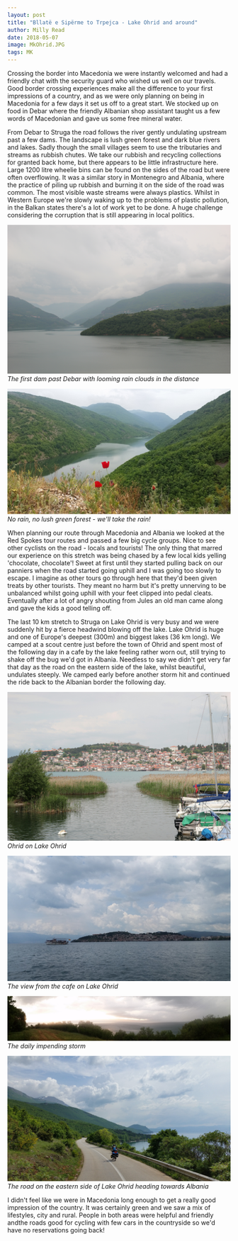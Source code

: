 ```yaml
---
layout: post
title: "Bllatë e Sipërme to Trpejca - Lake Ohrid and around"
author: Milly Read
date: 2018-05-07
image: MkOhrid.JPG
tags: MK  
---
```


Crossing the border into Macedonia we were instantly welcomed and had a friendly chat with the security guard who wished us well on our travels. Good border crossing experiences make all the difference to your first impressions of a country, and as we were only planning on being in Macedonia for a few days it set us off to a great start.  We stocked up on food in Debar where the friendly Albanian shop assistant taught us a few words of Macedonian and gave us some free mineral water.  

From Debar to Struga the road follows the river gently undulating upstream past a few dams. The landscape is lush green forest and dark blue rivers and lakes. Sadly though the small villages seem to use the tributaries and streams as rubbish chutes. We take our rubbish and recycling collections for granted back home, but there appears to be little infrastructure here. Large 1200 litre wheelie bins can be found on the sides of the road but were often overflowing. It was a similar story in Montenegro and Albania, where the practice of piling up rubbish and burning it on the side of the road was common. The most visible waste streams were always plastics. Whilst in Western Europe  we're slowly waking up to the problems of plastic pollution, in the Balkan states there's a lot of work yet to be done. A huge challenge considering the corruption that is still appearing in local politics. 

![MkRain](assets/img/MkRain.JPG) *The first dam past Debar with looming rain clouds in the distance*

![MkPoppy](assets/img/MkPoppy.jpg) *No rain, no lush green forest - we'll take the rain!*

When planning our route through Macedonia and Albania we looked at the Red Spokes tour routes and passed a few big cycle groups. Nice to see other cyclists on the road - locals and tourists! The only thing that marred our experience on this stretch was being chased by a few local kids yelling 'chocolate, chocolate'! Sweet at first until they started pulling back on our panniers when the road started going uphill and I was going too slowly to escape. I imagine as other tours go through here that they'd been given treats by other tourists. They meant no harm but it's pretty unnerving to be unbalanced whilst going uphill with your feet clipped into pedal cleats. Eventually after a lot of angry shouting from Jules an old man came along and gave the kids a good telling off.

The last 10 km stretch to Struga on Lake Ohrid is very busy and we were suddenly hit by a fierce headwind blowing off the lake. Lake Ohrid is huge and one of Europe's deepest (300m) and biggest lakes (36 km long). We camped at a scout centre just before the town of Ohrid and spent most of the following day in a cafe by the lake feeling rather worn out, still trying to shake off the bug we'd got in Albania. Needless to say we didn't get very far that day as the road on the eastern side of the lake, whilst beautiful, undulates steeply. We camped early before another storm hit and continued the ride back to the Albanian border the following day.  

![MkOhrid](assets/img/MkOhrid.JPG) *Ohrid on Lake Ohrid*

![MkBoat](assets/img/MkBoat.jpg) *The view from the cafe on Lake Ohrid*

![MkPano](assets/img/MkPano.jpg) *The daily impending storm*

![MkMilly](assets/img/MkMilly.jpg) *The road on the eastern side of Lake Ohrid heading towards Albania* 

I didn't feel like we were in Macedonia long enough to get a really good impression of the country. It was certainly green and we saw a mix of lifestyles, city and rural. People in both areas were helpful and friendly andthe roads good for cycling with few cars in the countryside so we'd have no reservations going back!





